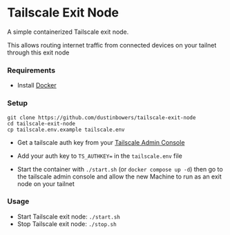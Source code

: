 # Tailscale Exit Node

A simple containerized Tailscale exit node.  
  
This allows routing internet traffic from connected devices on your tailnet through this exit node

### Requirements

- Install [Docker](https://www.docker.com/)

### Setup

```
git clone https://github.com/dustinbowers/tailscale-exit-node
cd tailscale-exit-node
cp tailscale.env.example tailscale.env
```
- Get a tailscale auth key from your [Tailscale Admin Console](https://login.tailscale.com/admin)
- Add your auth key to `TS_AUTHKEY=` in the `tailscale.env` file

- Start the container with `./start.sh` (or `docker compose up -d`) then go to the tailscale admin console and allow the new Machine to run as an exit node on your tailnet

### Usage

- Start Tailscale exit node: `./start.sh`
- Stop Tailscale exit node: `./stop.sh`


